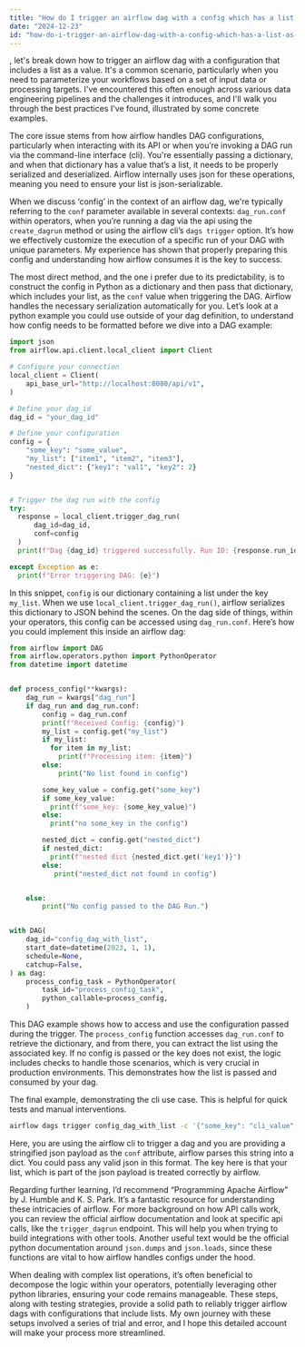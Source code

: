 ```yaml
---
title: "How do I trigger an airflow dag with a config which has a list as a value?"
date: "2024-12-23"
id: "how-do-i-trigger-an-airflow-dag-with-a-config-which-has-a-list-as-a-value"
---
```


, let's break down how to trigger an airflow dag with a configuration that includes a list as a value. It's a common scenario, particularly when you need to parameterize your workflows based on a set of input data or processing targets. I've encountered this often enough across various data engineering pipelines and the challenges it introduces, and I'll walk you through the best practices I've found, illustrated by some concrete examples.

The core issue stems from how airflow handles DAG configurations, particularly when interacting with its API or when you’re invoking a DAG run via the command-line interface (cli). You're essentially passing a dictionary, and when that dictionary has a value that’s a list, it needs to be properly serialized and deserialized. Airflow internally uses json for these operations, meaning you need to ensure your list is json-serializable.

When we discuss ‘config’ in the context of an airflow dag, we're typically referring to the `conf` parameter available in several contexts: `dag_run.conf` within operators, when you’re running a dag via the api using the `create_dagrun` method or using the airflow cli’s `dags trigger` option. It’s how we effectively customize the execution of a specific run of your DAG with unique parameters. My experience has shown that properly preparing this config and understanding how airflow consumes it is the key to success.

The most direct method, and the one i prefer due to its predictability, is to construct the config in Python as a dictionary and then pass that dictionary, which includes your list, as the `conf` value when triggering the DAG. Airflow handles the necessary serialization automatically for you. Let’s look at a python example you could use outside of your dag definition, to understand how config needs to be formatted before we dive into a DAG example:

```python
import json
from airflow.api.client.local_client import Client

# Configure your connection
local_client = Client(
    api_base_url="http://localhost:8080/api/v1",
)

# Define your dag_id
dag_id = "your_dag_id"

# Define your configuration
config = {
    "some_key": "some_value",
    "my_list": ["item1", "item2", "item3"],
    "nested_dict": {"key1": "val1", "key2": 2}
}


# Trigger the dag run with the config
try:
  response = local_client.trigger_dag_run(
      dag_id=dag_id,
      conf=config
  )
  print(f"Dag {dag_id} triggered successfully. Run ID: {response.run_id}")

except Exception as e:
  print(f"Error triggering DAG: {e}")

```

In this snippet, `config` is our dictionary containing a list under the key `my_list`. When we use `local_client.trigger_dag_run()`, airflow serializes this dictionary to JSON behind the scenes. On the dag side of things, within your operators, this config can be accessed using `dag_run.conf`. Here’s how you could implement this inside an airflow dag:

```python
from airflow import DAG
from airflow.operators.python import PythonOperator
from datetime import datetime


def process_config(**kwargs):
    dag_run = kwargs["dag_run"]
    if dag_run and dag_run.conf:
        config = dag_run.conf
        print(f"Received Config: {config}")
        my_list = config.get("my_list")
        if my_list:
          for item in my_list:
            print(f"Processing item: {item}")
        else:
            print("No list found in config")

        some_key_value = config.get("some_key")
        if some_key_value:
          print(f"some_key: {some_key_value}")
        else:
          print("no some_key in the config")

        nested_dict = config.get("nested_dict")
        if nested_dict:
          print(f"nested dict {nested_dict.get('key1')}")
        else:
           print("nested_dict not found in config")


    else:
        print("No config passed to the DAG Run.")


with DAG(
    dag_id="config_dag_with_list",
    start_date=datetime(2023, 1, 1),
    schedule=None,
    catchup=False,
) as dag:
    process_config_task = PythonOperator(
        task_id="process_config_task",
        python_callable=process_config,
    )
```

This DAG example shows how to access and use the configuration passed during the trigger. The `process_config` function accesses `dag_run.conf` to retrieve the dictionary, and from there, you can extract the list using the associated key. If no config is passed or the key does not exist, the logic includes checks to handle those scenarios, which is very crucial in production environments. This demonstrates how the list is passed and consumed by your dag.

The final example, demonstrating the cli use case. This is helpful for quick tests and manual interventions.

```bash
airflow dags trigger config_dag_with_list -c '{"some_key": "cli_value", "my_list": ["cli_item1", "cli_item2", "cli_item3"], "nested_dict": {"key1": "cli_val1", "key2": 5}}'
```

Here, you are using the airflow cli to trigger a dag and you are providing a stringified json payload as the `conf` attribute, airflow parses this string into a dict. You could pass any valid json in this format. The key here is that your list, which is part of the json payload is treated correctly by airflow.

Regarding further learning, I’d recommend “Programming Apache Airflow” by J. Humble and K. S. Park. It’s a fantastic resource for understanding these intricacies of airflow. For more background on how API calls work, you can review the official airflow documentation and look at specific api calls, like the `trigger_dagrun` endpoint. This will help you when trying to build integrations with other tools. Another useful text would be the official python documentation around `json.dumps` and `json.loads`, since these functions are vital to how airflow handles configs under the hood.

When dealing with complex list operations, it’s often beneficial to decompose the logic within your operators, potentially leveraging other python libraries, ensuring your code remains manageable. These steps, along with testing strategies, provide a solid path to reliably trigger airflow dags with configurations that include lists. My own journey with these setups involved a series of trial and error, and I hope this detailed account will make your process more streamlined.

